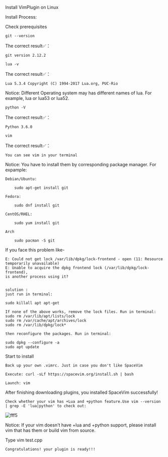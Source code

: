
Install VimPlugin on Linux

Install Process:

Check prerequisites

    git --version

The correct result✅：

    git version 2.12.2

    lua -v

The correct result✅：

    Lua 5.3.4 Copyright (C) 1994-2017 Lua.org, PUC-Rio

Notice: Different Operating system may has different names of lua. For example, lua or lua53 or lua52.

    python -V

The correct result✅：

    Python 3.6.0

    vim

The correct result✅：

    You can see vim in your terminal

Notice: You have to install them by corresponding package manager. For expample:

    Debian/Ubuntu:

        sudo apt-get install git

    Fedora:

        sudo dnf install git

    CentOS/RHEL:

        sudo yum install git

    Arch

        sudo pacman -S git
        
        
If you face this problem like-

    E: Could not get lock /var/lib/dpkg/lock-frontend - open (11: Resource temporarily unavailable)  
    E: Unable to acquire the dpkg frontend lock (/var/lib/dpkg/lock-frontend),   
    is another process using it?
    
    
    solution : 
    just run in terminal:

    sudo killall apt apt-get

    If none of the above works, remove the lock files. Run in terminal:
    sudo rm /var/lib/apt/lists/lock
    sudo rm /var/cache/apt/archives/lock
    sudo rm /var/lib/dpkg/lock*

    then reconfigure the packages. Run in terminal:

    sudo dpkg --configure -a 
    sudo apt update 
     

Start to install

    Back up your own .vimrc. Just in case you don't like SpaceVim

    Execute: curl -sLf https://spacevim.org/install.sh | bash

    Launch: vim

After finishing downloading plugins, you installed SpaceVim successfully!

    Check whether your vim has +Lua and +python feature.Use vim --version | grep -E 'lua|python' to check out:
   
  ![fff5](https://user-images.githubusercontent.com/22427255/67116287-f9ce2000-f194-11e9-90d7-ef2cf44cc095.png)
    
  Notice: If your vim doesn't have +lua and +python support, please install vim that has them or build vim from source.
  
  Type vim test.cpp
  
    Congratulations! your plugin is ready!!!
